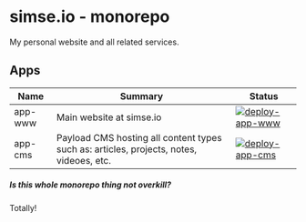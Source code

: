 # simse.io - monorepo
My personal website and all related services.

## Apps
| Name | Summary | Status |
|---|---|---|
| app-www | Main website at simse.io | [![deploy-app-www](https://github.com/simse/simse.io/actions/workflows/deploy-app-www.yaml/badge.svg)](https://github.com/simse/simse.io/actions/workflows/deploy-app-www.yaml) |
| app-cms | Payload CMS hosting all content types such as: articles, projects, notes, videoes, etc. | [![deploy-app-cms](https://github.com/simse/simse.io/actions/workflows/deploy-app-cms.yaml/badge.svg)](https://github.com/simse/simse.io/actions/workflows/deploy-app-cms.yaml) |

##### Is this whole monorepo thing not overkill?
Totally!